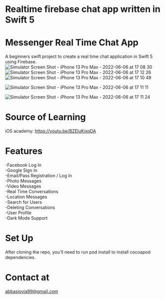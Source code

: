 # Realtime firebase chat app written in Swift 5

# Messenger Real Time Chat App
A beginners swift project to create a real time chat application in Swift 5 using Firebase.
![Simulator Screen Shot - iPhone 13 Pro Max - 2022-06-06 at 17 08 30](https://user-images.githubusercontent.com/27265918/172158344-5e1bd0d3-56b9-474c-82e6-7f5ae8a2fa6e.png)
![Simulator Screen Shot - iPhone 13 Pro Max - 2022-06-06 at 17 12 26](https://user-images.githubusercontent.com/27265918/172158387-03f1da13-22a3-4a4c-91ef-2d7ef382967a.png)
![Simulator Screen Shot - iPhone 13 Pro Max - 2022-06-06 at 17 10 49](https://user-images.githubusercontent.com/27265918/172158590-13333892-b6a6-4d1b-9be8-859fdeab339e.png)


![Simulator Screen Shot - iPhone 13 Pro Max - 2022-06-06 at 17 11 11](https://user-images.githubusercontent.com/27265918/172158603-b2387341-3470-448b-a19b-0fcecef5423d.png)

![Simulator Screen Shot - iPhone 13 Pro Max - 2022-06-06 at 17 11 24](https://user-images.githubusercontent.com/27265918/172158638-4dce9187-5c83-4186-bd49-32601dab5f5e.png)


# Source of Learning
iOS academy: https://youtu.be/BZEluKixqDA

# Features
-Facebook Log In\
-Google Sign In\
-Email/Pass Registration / Log In\
-Photo Messages\
-Video Messages\
-Real Time Conversations\
-Location Messages\
-Search for Users\
-Deleting Conversations\
-User Profile\
-Dark Mode Support

# Set Up
After cloning the repo, you'll need to run pod install to install cocoapod dependencies.

# Contact at 
abbasjoyia99@gmail.com
